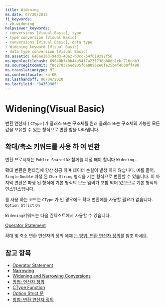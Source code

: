 ```yaml
---
title: Widening
ms.date: 07/20/2015
f1_keywords:
- vb.widening
helpviewer_keywords:
- conversions [Visual Basic], type
- type conversion [Visual Basic]
- conversions [Visual Basic], data type
- Widening keyword [Visual Basic]
- data type conversion [Visual Basic]
ms.assetid: 646ae263-94d3-40a2-b0cc-64f619292f56
ms.openlocfilehash: 69040bf48b44a54f7a231738b88db1cbc716ebb3
ms.sourcegitcommit: f8c270376ed905f6a8896ce0fe25b4f4b38ff498
ms.translationtype: MT
ms.contentlocale: ko-KR
ms.lasthandoff: 06/04/2020
ms.locfileid: "84359905"
---
```

# <a name="widening-visual-basic"></a>Widening(Visual Basic)
변환 연산자 ( `CType` )가 클래스 또는 구조체를 원래 클래스 또는 구조체의 가능한 모든 값을 보유할 수 있는 형식으로 변환 함을 나타냅니다.  
  
## <a name="converting-with-the-widening-keyword"></a>확대/축소 키워드를 사용 하 여 변환  
 변환 프로시저는 `Public Shared` 와 함께를 지정 해야 합니다 `Widening` .  
  
 확대 변환은 런타임에 항상 성공 하며 데이터 손실이 발생 하지 않습니다. 예를 들어, `Single` `Double` 파생 된 `Char` `String` 형식을 기본 형식으로 변환할 수 있습니다. 이 마지막 변환은 파생 된 형식에 기본 형식의 모든 멤버가 포함 되어 있으므로 기본 형식의 인스턴스입니다.  
  
 를 사용 하는 코드는 `CType` 가 인 경우에도 확대 변환에를 사용할 필요가 없습니다. `Option Strict` `On`  
  
 `Widening`키워드는 다음 컨텍스트에서 사용할 수 있습니다.  
  
 [Operator Statement](../statements/operator-statement.md)  
  
 확대 및 축소 변환 연산자의 정의 예제 [는 방법: 변환 연산자 정의](../../programming-guide/language-features/procedures/how-to-define-a-conversion-operator.md)를 참조 하세요.  
  
## <a name="see-also"></a>참고 항목

- [Operator Statement](../statements/operator-statement.md)
- [Narrowing](narrowing.md)
- [Widening and Narrowing Conversions](../../programming-guide/language-features/data-types/widening-and-narrowing-conversions.md)
- [방법: 연산자 정의](../../programming-guide/language-features/procedures/how-to-define-an-operator.md)
- [CType Function](../functions/ctype-function.md)
- [Option Strict 문](../statements/option-strict-statement.md)
- [방법: 변환 연산자 정의](../../programming-guide/language-features/procedures/how-to-define-a-conversion-operator.md)

